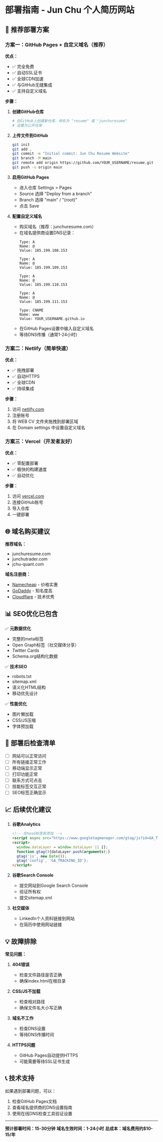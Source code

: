 # 部署指南 - Jun Chu 个人简历网站

## 🚀 推荐部署方案

### 方案一：GitHub Pages + 自定义域名（推荐）

**优点：**
- ✅ 完全免费
- ✅ 自动SSL证书
- ✅ 全球CDN加速
- ✅ 与GitHub无缝集成
- ✅ 支持自定义域名

**步骤：**

1. **创建GitHub仓库**
   ```bash
   # 在GitHub上创建新仓库，命名为 "resume" 或 "junchuresume"
   # 设置为公开仓库
   ```

2. **上传文件到GitHub**
   ```bash
   git init
   git add .
   git commit -m "Initial commit: Jun Chu Resume Website"
   git branch -M main
   git remote add origin https://github.com/YOUR_USERNAME/resume.git
   git push -u origin main
   ```

3. **启用GitHub Pages**
   - 进入仓库 Settings > Pages
   - Source 选择 "Deploy from a branch"
   - Branch 选择 "main" / "(root)"
   - 点击 Save

4. **配置自定义域名**
   - 购买域名（推荐：junchuresume.com）
   - 在域名提供商设置DNS记录：
     ```
     Type: A
     Name: @
     Value: 185.199.108.153
     
     Type: A
     Name: @
     Value: 185.199.109.153
     
     Type: A
     Name: @
     Value: 185.199.110.153
     
     Type: A
     Name: @
     Value: 185.199.111.153
     
     Type: CNAME
     Name: www
     Value: YOUR_USERNAME.github.io
     ```
   - 在GitHub Pages设置中输入自定义域名
   - 等待DNS传播（通常1-24小时）

### 方案二：Netlify（简单快速）

**优点：**
- ✅ 拖拽部署
- ✅ 自动HTTPS
- ✅ 全球CDN
- ✅ 持续集成

**步骤：**
1. 访问 [netlify.com](https://netlify.com)
2. 注册账号
3. 将 WEB CV 文件夹拖拽到部署区域
4. 在 Domain settings 中设置自定义域名

### 方案三：Vercel（开发者友好）

**优点：**
- ✅ 零配置部署
- ✅ 极快的构建速度
- ✅ 自动优化

**步骤：**
1. 访问 [vercel.com](https://vercel.com)
2. 连接GitHub账号
3. 导入仓库
4. 一键部署

## 🌐 域名购买建议

**推荐域名：**
- junchuresume.com
- junchutrader.com
- jchu-quant.com

**域名注册商：**
- [Namecheap](https://namecheap.com) - 价格实惠
- [GoDaddy](https://godaddy.com) - 知名度高
- [Cloudflare](https://cloudflare.com) - 技术优秀

## 📊 SEO优化已包含

✅ **元数据优化**
- 完整的meta标签
- Open Graph标签（社交媒体分享）
- Twitter Cards
- Schema.org结构化数据

✅ **技术SEO**
- robots.txt
- sitemap.xml
- 语义化HTML结构
- 移动优先设计

✅ **性能优化**
- 图片懒加载
- CSS/JS压缩
- 字体预加载

## 🔧 部署后检查清单

- [ ] 网站可以正常访问
- [ ] 所有链接正常工作
- [ ] 移动端显示正常
- [ ] 打印功能正常
- [ ] 联系方式可点击
- [ ] 技能标签交互正常
- [ ] SEO标签正确显示

## 📈 后续优化建议

1. **谷歌Analytics**
   ```html
   <!-- 在head标签前添加 -->
   <script async src="https://www.googletagmanager.com/gtag/js?id=GA_TRACKING_ID"></script>
   <script>
     window.dataLayer = window.dataLayer || [];
     function gtag(){dataLayer.push(arguments);}
     gtag('js', new Date());
     gtag('config', 'GA_TRACKING_ID');
   </script>
   ```

2. **谷歌Search Console**
   - 提交网站到Google Search Console
   - 验证所有权
   - 提交sitemap.xml

3. **社交媒体**
   - LinkedIn个人资料链接到网站
   - 在简历中使用网站链接

## 💡 故障排除

**常见问题：**

1. **404错误**
   - 检查文件路径是否正确
   - 确保index.html在根目录

2. **CSS/JS不加载**
   - 检查相对路径
   - 确保文件名大小写正确

3. **域名不工作**
   - 检查DNS设置
   - 等待DNS传播时间

4. **HTTPS问题**
   - GitHub Pages自动提供HTTPS
   - 可能需要等待SSL证书生成

## 📞 技术支持

如果遇到部署问题，可以：
1. 检查GitHub Pages文档
2. 查看域名提供商的DNS设置指南
3. 使用在线DNS检查工具验证设置

---

**预计部署时间：15-30分钟**
**域名生效时间：1-24小时**
**总成本：域名费用约$10-15/年**
